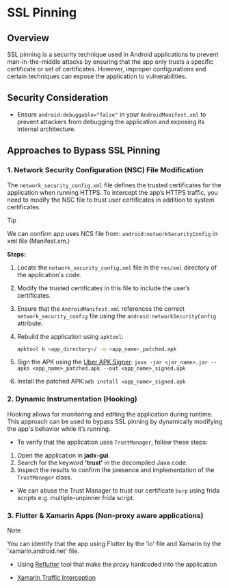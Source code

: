 # SSL Pinning

## Overview
SSL pinning is a security technique used in Android applications to prevent man-in-the-middle attacks by ensuring that the app only trusts a specific certificate or set of certificates. However, improper configurations and certain techniques can expose the application to vulnerabilities.

## Security Consideration
- Ensure `android:debuggable="false"` in your `AndroidManifest.xml` to prevent attackers from debugging the application and exposing its internal architecture.

## Approaches to Bypass SSL Pinning

### 1. Network Security Configuration (NSC) File Modification
The `network_security_config.xml` file defines the trusted certificates for the application when running HTTPS. To intercept the app’s HTTPS traffic, you need to modify the NSC file to trust user certificates in addition to system certificates.

>[!TIP]
>We can confirm app uses NCS file from: `android:networkSecurityConfig` in xml file (Manifest.xm.)

**Steps:**

1. Locate the `network_security_config.xml` file in the `res/xml` directory of the application's code.
2. Modify the trusted certificates in this file to include the user’s certificates.
3. Ensure that the `AndroidManifest.xml` references the correct `network_security_config` file using the `android:networkSecurityConfig` attribute.
4. Rebuild the application using `apktool`:
   ```bash
   apktool b <app_directory>/ -o <app_name>_patched.apk

5. Sign the APK using the [Uber APK Signer](https://github.com/patrickfav/uber-apk-signer/releases):
`java -jar <jar_name>.jar --apks <app_name>_patched.apk --out <app_name>_signed.apk`

6. Install the patched APK:`adb install <app_name>_signed.apk`

### 2. Dynamic Instrumentation (Hooking)
Hooking allows for monitoring and editing the application during runtime. This approach can be used to bypass SSL pinning by dynamically modifying the app's behavior while it’s running.

- To verify that the application uses `TrustManager`, follow these steps:

1. Open the application in **jadx-gui**.
2. Search for the keyword **'trust'** in the decompiled Java code.
3. Inspect the results to confirm the presence and implementation of the `TrustManager` class.

- We can abuse the Trust Manager to trust our certificate `burp` using frida scripts e.g. multiple-unpinner frida script.

### 3. Flutter & Xamarin Apps (Non-proxy aware applications)

>[!NOTE]
> You can identify that the app using Flutter by the 'io' file and Xamarin by the 'xamarin.android.net' file.
- Using [Reflutter](https://github.com/Impact-I/reFlutter) tool that make the proxy hardcoded into the application

- [Xamarin Traffic Interception](https://notes.akenofu.me/pentest/Mobile%20Application%20Testing/Xamarin%20-%20Android/)


